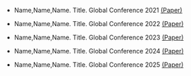 
- Name,Name,Name. Title. Global Conference 2021 [(Paper)](/)

- Name,Name,Name. Title. Global Conference 2022 [(Paper)](/)

- Name,Name,Name. Title. Global Conference 2023 [(Paper)](/)

- Name,Name,Name. Title. Global Conference 2024 [(Paper)](/)

- Name,Name,Name. Title. Global Conference 2025 [(Paper)](/)